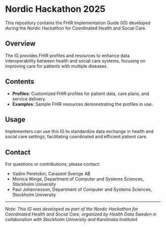 # Nordic Hackathon 2025

This repository contains the FHIR Implementation Guide (IG) developed during the Nordic Hackathon for Coordinated Health and Social Care. 

## Overview

The IG provides FHIR profiles and resources to enhance data interoperability between health and social care systems, focusing on improving care for patients with multiple diseases.

## Contents

- **Profiles**: Customized FHIR profiles for patient data, care plans, and service delivery.
- **Examples**: Sample FHIR resources demonstrating the profiles in use.

## Usage

Implementers can use this IG to standardize data exchange in health and social care settings, facilitating coordinated and efficient patient care.

## Contact

For questions or contributions, please contact:

- Vadim Peretokin, Carasent Sverige AB
- Monica Winge, Department of Computer and Systems Sciences, Stockholm University
- Paul Johannesson, Department of Computer and Systems Sciences, Stockholm University

---

*Note: This IG was developed as part of the Nordic Hackathon for Coordinated Health and Social Care, organized by Health Data Sweden in collaboration with Stockholm University and Karolinska Institutet.* 
